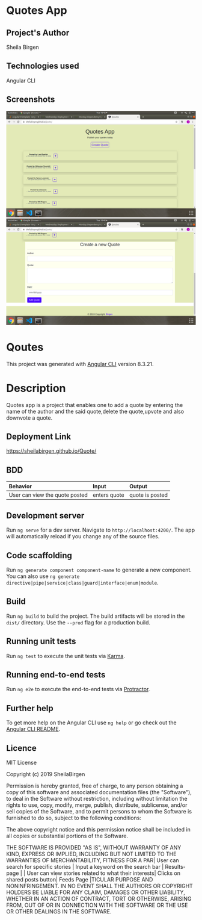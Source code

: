 # Quotes App

## Project's Author
Sheila Birgen

## Technologies used
Angular CLI

## Screenshots
<img src = "assets/angular1.png">
<img src = "assets/angular2.png">

# Qoutes

This project was generated with [Angular CLI](https://github.com/angular/angular-cli) version 8.3.21.
# Description
Quotes app is a project that enables one to add a quote by entering the name of the author and the said quote,delete the quote,upvote and also downvote a quote.
## Deployment Link
https://sheilabirgen.github.io/Quote/
## BDD
| Behavior | Input    | Output   |
| :------------- | :------------- | :------------- |
| User can view the quote posted  | enters quote  | quote is posted |


## Development server

Run `ng serve` for a dev server. Navigate to `http://localhost:4200/`. The app will automatically reload if you change any of the source files.

## Code scaffolding

Run `ng generate component component-name` to generate a new component. You can also use `ng generate directive|pipe|service|class|guard|interface|enum|module`.

## Build

Run `ng build` to build the project. The build artifacts will be stored in the `dist/` directory. Use the `--prod` flag for a production build.

## Running unit tests

Run `ng test` to execute the unit tests via [Karma](https://karma-runner.github.io).

## Running end-to-end tests

Run `ng e2e` to execute the end-to-end tests via [Protractor](http://www.protractortest.org/).

## Further help

To get more help on the Angular CLI use `ng help` or go check out the [Angular CLI README](https://github.com/angular/angular-cli/blob/master/README.md).
## Licence

MIT License

Copyright (c) 2019 SheilaBirgen

Permission is hereby granted, free of charge, to any person obtaining a copy
of this software and associated documentation files (the "Software"), to deal
in the Software without restriction, including without limitation the rights
to use, copy, modify, merge, publish, distribute, sublicense, and/or sell
copies of the Software, and to permit persons to whom the Software is
furnished to do so, subject to the following conditions:

The above copyright notice and this permission notice shall be included in all
copies or substantial portions of the Software.

THE SOFTWARE IS PROVIDED "AS IS", WITHOUT WARRANTY OF ANY KIND, EXPRESS OR
IMPLIED, INCLUDING BUT NOT LIMITED TO THE WARRANTIES OF MERCHANTABILITY,
FITNESS FOR A PAR| User can search for specific stories | Input a keyword on the search bar | Results-page |
| User can view stories related to what their interests| Clicks on shared posts button| Feeds Page |TICULAR PURPOSE AND NONINFRINGEMENT. IN NO EVENT SHALL THE
AUTHORS OR COPYRIGHT HOLDERS BE LIABLE FOR ANY CLAIM, DAMAGES OR OTHER
LIABILITY, WHETHER IN AN ACTION OF CONTRACT, TORT OR OTHERWISE, ARISING FROM,
OUT OF OR IN CONNECTION WITH THE SOFTWARE OR THE USE OR OTHER DEALINGS IN THE
SOFTWARE.

